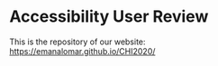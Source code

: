 # Accessibility User Review 
This is the repository of our website:
https://emanalomar.github.io/CHI2020/
